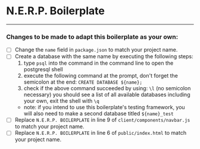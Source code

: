 # N.E.R.P. Boilerplate

---

### Changes to be made to adapt this boilerplate as your own:

* [ ] Change the `name` field in `package.json` to match your project name.
* [ ] Create a database with the same name by executing the following steps:
  1.  type `psql` into the command in the command line to open the postgresql shell
  1.  execute the following command at the prompt, don't forget the semicolon at the end:
      `CREATE DATABASE ${name};`
  1.  check if the above command succeeded by using: `\l` (no semicolon necessary) you should see a list of all available databases including your own, exit the shell with `\q`
  * note: if you intend to use this boilerplate's testing framework, you will also need to make a second database titled `${name}_test`
* [ ] Replace `N.E.R.P. BOILERPLATE` in line 9 of `client/components/navbar.js` to match your project name.
* [ ] Replace `N.E.R.P. BOILERPLATE` in line 6 of `public/index.html` to match your project name.
